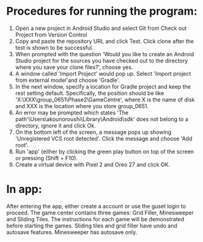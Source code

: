 Procedures for running the program:
============
1. Open a new project in Android Studio and select Git from Check out Project from Version Control
2. Copy and paste the repository URL and click Test. Click clone after the test is shown to be successful.
3. When prompted with the question 'Would you like to create an Android Studio project for the sources you have checked out to the directory where you save your clone files?', choose yes.
4. A window called 'Import Project' would pop up. Select 'Import project from external model'and choose 'Gradle'.
5. In the next window, specify a location for Gradle project and keep the rest setting default. Specifically, the position should be like 'X:\XXX\group_0651\Phase2\GameCentre', where X is the name of disk and XXX is the location where you store group_0651.
6. An error may be prompted which states 'The path'\Users\akounoroushi\Library\Android\sdk' does not belong to a directory, ignore it and click Ok.
7. On the bottom left of the screen, a message pops up showing 'Unregistered VCS root detected'. Click the message and choose 'Add root'.
8. Run 'app' (either by clicking the green play button on top of the screen or pressing (Shift + F10).
9. Create a virtual device with Pixel 2 and Oreo 27 and click OK.

In app:
===
After entering the app, either create a account or use the guset login to proceed.
The game center contains three games: Grid Filler, Minesweeper and Sliding Tiles. The
instructions for each game will be demonstrated before starting the games.
Sliding tiles and grid filler have undo and autosave features. Minesweeper has autosave only.

